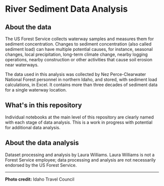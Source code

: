 <meta property="og:image" content="/img/Lochsa-clearwater_small.jpeg" />

# River Sediment Data Analysis

## About the data
The US Forest Service collects waterway samples and measures them for sediment concentration.  Changes to sediment concentration (also called sediment load) can have multiple potential causes, for instance, seasonal changes, local precipitation, long-term climate change, nearby logging operations, nearby construction or other activities that cause soil erosion near waterways.

The data used in this analysis was collected by Nez Perce-Clearwater National Forest personnel in northern Idaho, and stored, with sediment load calculations, in Excel. It contains more than three decades of sediment data for a single waterway location.

## What's in this repository
Individual notebooks at the main level of this repository are clearly named with each stage of data analysis. This is a work in progress with potential for additional data analysis.

## About the data analysis
Dataset processing and analysis by Laura Williams. Laura Williams is not a Forest Service employee; data processing and analysis are not necessarily endorsed by the US Forest Service.


-------------
**Photo credit:** Idaho Travel Council
